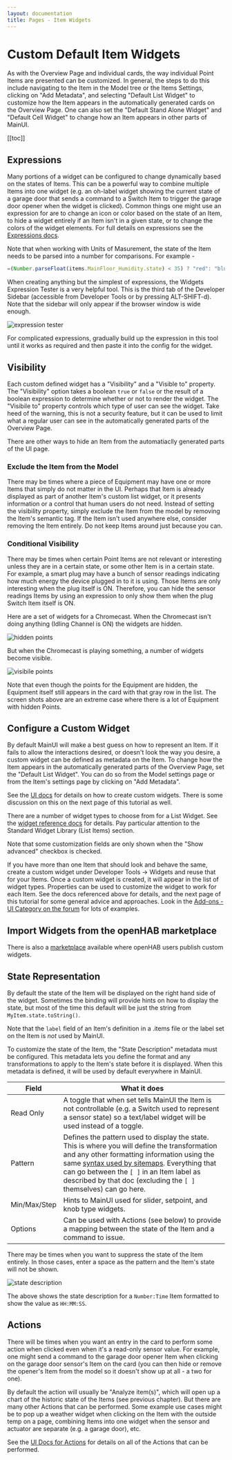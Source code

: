 ```yaml
---
layout: documentation
title: Pages - Item Widgets
---
```


# Custom Default Item Widgets

As with the Overview Page and individual cards, the way individual Point Items are presented can be customized.
In general, the steps to do this include navigating to the Item in the Model tree or the Items Settings, clicking on "Add Metadata", and selecting "Default List Widget" to customize how the Item appears in the automatically generated cards on the Overview Page.
One can also set the "Default Stand Alone Widget" and "Default Cell Widget" to change how an Item appears in other parts of MainUI.

[[toc]]

## Expressions

Many portions of a widget can be configured to change dynamically based on the states of Items.
This can be a powerful way to combine multiple Items into one widget (e.g. an oh-label widget showing the current state of a garage door that sends a command to a Switch Item to trigger the garage door opener when the widget is clicked).
Common things one might use an expression for are to change an icon or color based on the state of an Item, to hide a widget entirely if an Item isn't in a given state, or to change the colors of the widget elements.
For full details on expressions see the [Expressions docs]({{base}}/ui/widget-expressions-variables.html).

Note that when working with Units of Masurement, the state of the Item needs to be parsed into a number for comparisons.
For example -

```javascript
=(Number.parseFloat(items.MainFloor_Humidity.state) < 35) ? "red": "blue"
```

When creating anything but the simplest of expressions, the Widgets Expression Tester is a very helpful tool.
This is the third tab of the Developer Sidebar (accessible from Developer Tools or by pressing ALT-SHIFT-d).
Note that the sidebar will only appear if the browser window is wide enough.

![expression tester](images/expression_tester.png)

For complicated expressions, gradually build up the expression in this tool until it works as required and then paste it into the config for the widget.

## Visibility

Each custom defined widget has a "Visibility" and a "Visible to" property.
The "Visibility" option takes a boolean `true` or `false` or the result of a boolean expression to determine whether or not to render the widget.
The "Visibile to" property controls which type of user can see the widget.
Take heed of the warning, this is not a security feature, but it can be used to limit what a regular user can see in the automatically generated parts of the Overview Page.

There are other ways to hide an Item from the automatiaclly generated parts of the UI page.

### Exclude the Item from the Model

There may be times where a piece of Equipment may have one or more Items that simply do not matter in the UI.
Perhaps that Item is already displayed as part of another Item's custom list widget, or it presents information or a control that human users do not need.
Instead of setting the visibility property, simply exclude the Item from the model by removing the Item's semantic tag.
If the Item isn't used anywhere else, consider removing the Item entirely.
Do not keep Items around just because you can.

### Conditional Visibility

There may be times when certain Point Items are not relevant or interesting unless they are in a certain state, or some other Item is in a certain state.
For example, a smart plug may have a bunch of sensor readings indicating how much energy the device plugged in to it is using.
Those Items are only interesting when the plug itself is ON.
Therefore, you can hide the sensor readings Items by using an expression to only show them when the plug Switch Item itself is ON.

Here are a set of widgets for a Chromecast.
When the Chromecast isn't doing anything (Idling Channel is ON) the widgets are hidden.

![hidden points](images/hidden_points.png)

But when the Chromecast is playing something, a number of widgets become visible.

![visibile points](images/now_visible_points.png)

Note that even though the points for the Equipment are hidden, the Equipment itself still appears in the card with that gray row in the list.
The screen shots above are an extreme case where there is a lot of Equipment with hidden Points.

## Configure a Custom Widget

By default MainUI will make a best guess on how to represent an Item.
If it fails to allow the interactions desired, or doesn't look the way you desire, a custom widget can be defined as metadata on the Item.
To change how the Item appears in the automatically generated parts of the Overview Page, set the "Default List Widget".
You can do so from the Model settings page or from the Item's settings page by clicking on "Add Metadata".

See the [UI docs]({{base}}/ui/building-pages.html) for details on how to create custom widgets.
There is some discussion on this on the next page of this tutorial as well.

There are a number of widget types to choose from for a List Widget.
See the [widget reference docs]({{base}}/ui/components/index.html) for details.
Pay particular attention to the Standard Widget Library (List Items) section.

Note that some customization fields are only shown when the "Show advanced" checkbox is checked.

If you have more than one Item that should look and behave the same, create a custom widget under Developer Tools -> Widgets and reuse that for your Items.
Once a custom widget is created, it will appear in the list of widget types.
Properties can be used to customize the widget to work for each Item.
See the docs referenced above for details, and the next page of this tutorial for some general advice and approaches.
Look in the [Add-ons - UI Category on the forum](https://community.openhab.org/c/add-ons/uis/30) for lots of examples.

## Import Widgets from the openHAB marketplace

There is also a [marketplace](https://community.openhab.org/c/marketplace/69) available where openHAB users publish custom widgets.

## State Representation

By default the state of the Item will be displayed on the right hand side of the widget.
Sometimes the binding will provide hints on how to display the state, but most of the time this default will be just the string from `MyItem.state.toString()`.

Note that the `label` field of an Item's definition in a .items file or the label set on the Item is _not_ used by MainUI.

To customize the state of the Item, the "State Description" metadata must be configured.
This metadata lets you define the format and any transformations to apply to the Item's state before it is displayed.
When this metadata is defined, it will be used by default everywhere in MainUI.

Field | What it does
-|-
Read Only | A toggle that when set tells MainUI the Item is not controllable (e.g. a Switch used to represent a sensor state) so a text/label widget will be used instead of a toggle.
Pattern | Defines the pattern used to display the state. This is where you will define the transformation and any other formatting information using the same [syntax used by sitemaps]({{base}}/configuration/items.html#state-presentation). Everything that can go between the `[ ]` in an Item label as described by that doc (excluding the `[ ]` themselves) can go here.
Min/Max/Step | Hints to MainUI used for slider, setpoint, and knob type widgets.
Options | Can be used with Actions (see below) to provide a mapping between the state of the Item and a command to issue.

There may be times when you want to suppress the state of the Item entirely.
In those cases, enter a space as the pattern and the Item's state will not be shown.

![state description](images/state_description.png)

The above shows the state description for a `Number:Time` Item formatted to show the value as `HH:MM:SS`.

## Actions

There will be times when you want an entry in the card to perform some action when clicked even when it's a read-only sensor value.
For example, one might send a command to the garage door opener Item when clicking on the garage door sensor's Item on the card (you can then hide or remove the opener's Item from the model so it doesn't show up at all - a two for one).

By default the action will usually be "Analyze item(s)", which will open up a chart of the historic state of the Items (see previous chapter).
But there are many other Actions that can be performed.
Some example use cases might be to pop up a weather widget when clicking on the Item with the outside temp on a page, combining Items into one widget when the sensor and actuator are separate (e.g. a garage door), etc.

See the [UI Docs for Actions]({{base}}/ui/building-pages.html#actions) for details on all of the Actions that can be performed.
